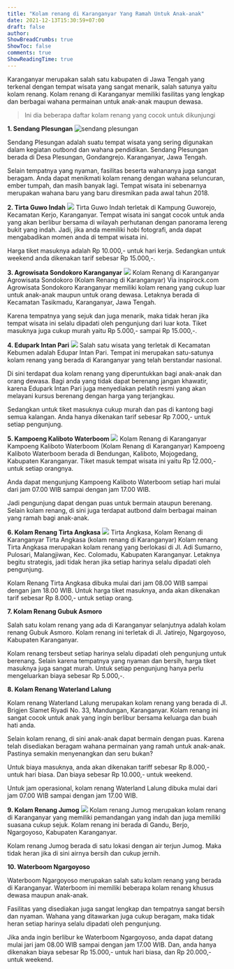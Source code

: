 ```yaml
---
title: "Kolam renang di Karanganyar Yang Ramah Untuk Anak-anak"
date: 2021-12-13T15:30:59+07:00
draft: false
author:
ShowBreadCrumbs: true
ShowToc: false
comments: true
ShowReadingTime: true
---
```


Karanganyar merupakan salah satu kabupaten di Jawa Tengah yang terkenal dengan tempat wisata yang sangat menarik, salah satunya yaitu kolam renang. Kolam renang di Karanganyar memiliki fasilitas yang lengkap dan berbagai wahana permainan untuk anak-anak maupun dewasa.

> Ini dia beberapa daftar kolam renang yang cocok untuk dikunjungi

**1. Sendang Plesungan**
![sendang plesungan](https://suaraindonesianews.com/wp-content/uploads/2020/01/Desa-Wisata-Waterboom-Sendang-Plesungan-Unik-Menarik-Dan-Mendidik-1-e1579606621206.jpg)

Sendang Plesungan adalah suatu tempat wisata yang sering digunakan dalam kegiatan outbond dan wahana pendidikan. Sendang Plesungan berada di Desa Plesungan, Gondangrejo. Karanganyar, Jawa Tengah.

Selain tempatnya yang nyaman, fasilitas beserta wahananya juga sangat beragam. Anda dapat menikmati kolam renang dengan wahana seluncuran, ember tumpah, dan masih banyak lagi. Tempat wisata ini sebenarnya merupakan wahana baru yang baru diresmikan pada awal tahun 2018.

**2. Tirta Guwo Indah**
![](https://1.bp.blogspot.com/-gFz_LLTGhXs/WnGBlRrDYpI/AAAAAAAAiUo/Dyc-rp5kaqQpDDT211s5Hq_psqvMaYEbQCLcBGAs/s1600/waterboom%2Btirta%2Bguwo%2Bindah%2Bkaranganyar.jpg)
Tirta Guwo Indah terletak di Kampung Guworejo, Kecamatan Kerjo, Karanganyar. Tempat wisata ini sangat cocok untuk anda yang akan berlibur bersama di wilayah perhutanan dengan panorama lereng bukit yang indah. Jadi, jika anda memiliki hobi fotografi, anda dapat mengabadikan momen anda di tempat wisata ini.

Harga tiket masuknya adalah Rp 10.000,- untuk hari kerja. Sedangkan untuk weekend anda dikenakan tarif sebesar Rp 15.000,-.

**3. Agrowisata Sondokoro Karanganyar**
![](https://wisatasoloraya.com/wp-content/uploads/2021/06/Agrowisata-Sondokoro-Karanganyar.jpg)
Kolam Renang di Karanganyar
Agrowisata Sondokoro (Kolam Renang di Karanganyar) Via inspirock.com
Agrowisata Sondokoro Karanganyar memiliki kolam renang yang cukup luar untuk anak-anak maupun untuk orang dewasa. Letaknya berada di Kecamatan Tasikmadu, Karanganyar, Jawa Tengah.

Karena tempatnya yang sejuk dan juga menarik, maka tidak heran jika tempat wisata ini selalu dipadati oleh pengunjung dari luar kota. Tiket masuknya juga cukup murah yaitu Rp 5.000,- sampai Rp 15.000,-.

**4. Edupark Intan Pari**
![](https://img.djawanews.com/lMVXgJuH86NPhQk3emVfMOAeHseB6Kokt2IzfJTMsK8/fill/600/338/no/1/aHR0cHM6Ly9kamF3YW5ld3MuY29tL3Bob3Rvcy90cmF2ZWwvZTZlZmY1NDQyOWE4YjY1MTI5MWQ2MTg2YmM5ODhkOGZkMmJhMTY5Yy5qcGc.jpg)
Salah satu wisata yang terletak di Kecamatan Kebumen adalah Edupar Intan Pari. Tempat ini merupakan satu-satunya kolam renang yang berada di Karanganyar yang telah berstandar nasional.

Di sini terdapat dua kolam renang yang diperuntukkan bagi anak-anak dan orang dewasa. Bagi anda yang tidak dapat berenang jangan khawatir, karena Edupark Intan Pari juga menyediakan pelatih resmi yang akan melayani kursus berenang dengan harga yang terjangkau.

Sedangkan untuk tiket masuknya cukup murah dan pas di kantong bagi semua kalangan. Anda hanya dikenakan tarif sebesar Rp 7.000,- untuk setiap pengunjung.

**5. Kampoeng Kaliboto Waterboom**
![](https://lh3.googleusercontent.com/p/AF1QipO_0jhFHCsKwkUy1p2njihZETGqdk5rzE_TIno7=s1280-p-no-v1)
Kolam Renang di Karanganyar
Kampoeng Kaliboto Waterboom (Kolam Renang di Karanganyar)
Kampoeng Kaliboto Waterboom berada di Bendungan, Kaliboto, Mojogedang, Kabupaten Karanganyar. Tiket masuk tempat wisata ini yaitu Rp 12.000,- untuk setiap orangnya.

Anda dapat mengunjung Kampoeng Kaliboto Waterboom setiap hari mulai dari jam 07.00 WIB sampai dengan jam 17.00 WIB.

Jadi pengunjung dapat dengan puas untuk bermain ataupun berenang. Selain kolam renang, di sini juga terdapat autbond dalm berbagai mainan yang ramah bagi anak-anak.

**6. Kolam Renang Tirta Angkasa**
![](https://www.tripjalanjalan.com/wp-content/uploads/2018/12/kolam-renang-tirta-angkasa.jpg)
Tirta Angkasa, Kolam Renang di Karanganyar
Tirta Angkasa (kolam renang di Karanganyar)
Kolam renang Tirta Angkasa merupakan kolam renang yang berlokasi di Jl. Adi Sumarno, Pulosari, Malangjiwan, Kec. Colomadu, Kabupaten Karanganyar. Letaknya begitu strategis, jadi tidak heran jika setiap harinya selalu dipadati oleh pengunjung.

Kolam Renang Tirta Angkasa dibuka mulai dari jam 08.00 WIB sampai dengan jam 18.00 WIB. Untuk harga tiket masuknya, anda akan dikenakan tarif sebesar Rp 8.000,- untuk setiap orang.

**7. Kolam Renang Gubuk Asmoro**

Salah satu kolam renang yang ada di Karanganyar selanjutnya adalah kolam renang Gubuk Asmoro. Kolam renang ini terletak di Jl. Jatirejo, Ngargoyoso, Kabupaten Karanganyar.

Kolam renang tersbeut setiap harinya selalu dipadati oleh pengunjung untuk berenang. Selain karena tempatnya yang nyaman dan bersih, harga tiket masuknya juga sangat murah. Untuk setiap pengunjung hanya perlu mengeluarkan biaya sebesar Rp 5.000,-.

**8. Kolam Renang Waterland Lalung**

Kolam renang Waterland Lalung merupakan kolam renang yang berada di Jl. Brigjen Slamet Riyadi No. 33, Mandungan, Karanganyar. Kolam renang ini sangat cocok untuk anak yang ingin berlibur bersama keluarga dan buah hati anda.

Selain kolam renang, di sini anak-anak dapat bermain dengan puas. Karena telah disediakan beragam wahana permainan yang ramah untuk anak-anak. Pastinya semakin menyenangkan dan seru bukan?

Untuk biaya masuknya, anda akan dikenakan tariff sebesar Rp 8.000,- untuk hari biasa. Dan biaya sebesar Rp 10.000,- untuk weekend.

Untuk jam operasional, kolam renang Waterland Lalung dibuka mulai dari jam 07.00 WIB sampai dengan jam 17.00 WIB.

**9. Kolam Renang Jumog**
![](https://asset.kompas.com/crops/JpYwymR2HPhnThaHvF1TaHxbmHo=/89x3:1163x719/750x500/data/photo/2021/05/06/6093a57822637.jpg)
Kolam renang Jumog merupakan kolam renang di Karanganyar yang memiliki pemandangan yang indah dan juga memiliki suasana cukup sejuk. Kolam renang ini berada di Gandu, Berjo, Ngargoyoso, Kabupaten Karanganyar.

Kolam renang Jumog berada di satu lokasi dengan air terjun Jumog. Maka tidak heran jika di sini airnya bersih dan cukup jernih.

**10. Waterboom Ngargoyoso**

Waterboom Ngargoyoso merupakan salah satu kolam renang yang berada di Karanganyar. Waterboom ini memiliki beberapa kolam renang khusus dewasa maupun anak-anak.

Fasilitas yang disediakan juga sangat lengkap dan tempatnya sangat bersih dan nyaman. Wahana yang ditawarkan juga cukup beragam, maka tidak heran setiap harinya selalu dipadati oleh pengunjung.

Jika anda ingin berlibur ke Waterboom Ngargoyoso, anda dapat datang mulai jari jam 08.00 WIB sampai dengan jam 17.00 WIB. Dan, anda hanya dikenakan biaya sebesar Rp 15.000,- untuk hari biasa, dan Rp 20.000,- untuk weekend.
